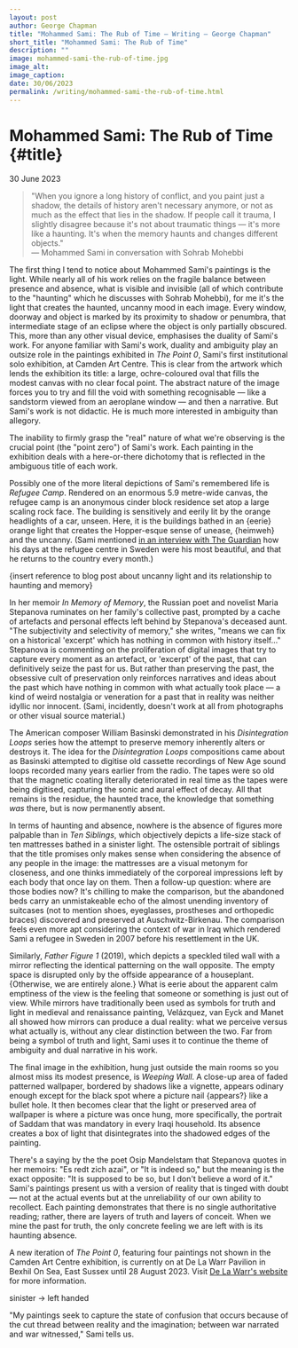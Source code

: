 ```yaml
---
layout: post
author: George Chapman
title: "Mohammed Sami: The Rub of Time — Writing — George Chapman"
short_title: "Mohammed Sami: The Rub of Time"
description: ""
image: mohammed-sami-the-rub-of-time.jpg
image_alt:
image_caption:
date: 30/06/2023
permalink: /writing/mohammed-sami-the-rub-of-time.html
---
```

# Mohammed Sami: The Rub of Time {#title}
30 June 2023

> "When you ignore a long history of conflict, and you paint just a
shadow, the details of history aren't necessary anymore, or not as much
as the effect that lies in the shadow. If people call it trauma, I
slightly disagree because it's not about traumatic things — it's more
like a haunting. It's when the memory haunts and changes different
objects."  
> — Mohammed Sami in conversation with Sohrab Mohebbi

The first thing I tend to notice about Mohammed Sami's paintings is the
light. While nearly all of his work relies on the fragile balance
between presence and absence, what is visible and invisible (all of
which contribute to the "haunting" which he discusses with Sohrab
Mohebbi), for me it's the light that creates the haunted, uncanny mood
in each image. Every window, doorway and object is marked by its
proximity to shadow or penumbra, that intermediate stage of an eclipse
where the object is only partially obscured. This, more than any
other visual device, emphasises the duality of Sami's work. For anyone
familiar with Sami's work, duality and ambiguity play an outsize role in
the paintings exhibited in _The Point 0_, Sami's first institutional
solo exhibition, at Camden Art Centre. This is clear from the artwork
which lends the exhibition its title: a large, ochre-coloured oval that
fills the modest canvas with no clear focal point. The abstract nature
of the image forces you to try and fill the void with something
recognisable — like a sandstorm viewed from an aeroplane window —
and then a narrative. But Sami's work is not didactic. He is much more interested in ambiguity than allegory.

The inability to firmly grasp the "real" nature of what we're
observing is the crucial point (the "point zero") of Sami's work. Each
painting in the exhibition deals with a here-or-there dichotomy that is reflected in the ambiguous title of each work.

Possibly one of the more literal depictions of Sami's remembered life is _Refugee Camp_. Rendered on an
enormous 5.9 metre-wide canvas, the refugee camp is an anonymous
cinder block residence set atop a large scaling rock face. The building
is sensitively and eerily lit by the orange headlights of a car, unseen.
Here, it is the buildings bathed in an {eerie} orange light that creates
the Hopper-esque sense of unease, {heimweh} and the uncanny. (Sami
mentioned [in an interview with The Guardian](https://www.theguardian.com/artanddesign/2022/mar/21/mohammed-sami-interview-iraqi-exile-painter-bullets-saddam-hussein) how his days at the refugee centre in Sweden were his most beautiful, and that he returns to the country every month.)

{insert reference to blog post about uncanny light and its relationship to haunting and memory}

In her memoir _In Memory of Memory_, the Russian poet and novelist Maria Stepanova ruminates on her family's collective past, prompted by a cache of
artefacts and personal effects left behind by Stepanova's deceased aunt.
"The subjectivity and selectivity of memory," she writes, "means we can
fix on a historical 'excerpt' which has nothing in common with history
itself..." Stepanova is commenting on the proliferation of digital
images that try to capture every moment as an artefact, or 'excerpt' of
the past, that can definitively seize the past for us. But rather than
preserving the past, the obsessive cult of preservation only reinforces
narratives and ideas about the past which have nothing in common with
what actually took place — a kind of weird nostalgia or veneration for a
past that in reality was neither idyllic nor innocent. (Sami, incidently, doesn't work at all from photographs or other visual source material.)

The American composer William Basinski demonstrated in his _Disintegration Loops_ series how the attempt to preserve memory inherently alters or destroys it. The idea for the _Disintegration Loops_ compositions came about as Basinski attempted to digitise old cassette recordings of New Age sound loops recorded many years earlier from the radio. The tapes were so old that the magnetic coating literally deteriorated in real time as the tapes were being digitised, capturing the sonic and aural effect of decay. All that remains is the residue, the haunted trace, the knowledge that something _was_ there, but is now permanently absent.

In terms of haunting and absence, nowhere is the absence of figures more palpable than in 
_Ten Siblings_, which objectively depicts a
life-size stack of ten mattresses bathed in a sinister light. The
ostensible portrait of siblings that the title promises only makes sense when considering the
absence of any people in the image: the mattresses are a visual metonym
for closeness, and one thinks immediately of the corporeal impressions
left by each body that once lay on them. Then a follow-up question:
where are those bodies now? It's chilling to make the comparison, but the
abandoned beds carry an unmistakeable echo of the almost unending
inventory of suitcases (not to mention shoes, eyeglasses, prostheses and
orthopedic braces) discovered and preserved at Auschwitz-Birkenau. The
comparison feels even more apt considering the context of war in Iraq
which rendered Sami a refugee in Sweden in 2007 before his resettlement
in the UK.

Similarly, _Father Figure 1_ (2019), which depicts a speckled tiled wall with a mirror reflecting
the identical patterning on the wall opposite. The empty space is
disrupted only by the offside appearance of a houseplant. {Otherwise, we
are entirely alone.} What is eerie about the apparent calm emptiness of
the view is the feeling that someone or something is just out of view.
While mirrors have traditionally been used as symbols for truth and
light in medieval and renaissance painting, Velázquez, van Eyck and
Manet all showed how mirrors can produce a dual reality: what we
perceive versus what actually is, without any clear distinction between
the two. Far from being a symbol of truth and light, Sami uses it to
continue the theme of ambiguity and dual narrative in his work.

The final image in the exhibition, hung just outside the main rooms so you almost miss its modest presence, is _Weeping Wall_. A close-up area of faded patterned wallpaper, bordered by shadows like a vignette, appears odinary enough except for the black spot where a picture nail {appears?} like a bullet hole. It then becomes clear that the light or preserved area of wallpaper is where a picture was once hung, more specifically, the portrait of Saddam that was mandatory in every Iraqi household. Its absence creates a box of light that disintegrates into the shadowed edges of the painting.

There's a saying by the the poet Osip Mandelstam that Stepanova quotes in her memoirs: "Es redt zich azai", or "It is indeed so," but the meaning is the exact opposite: "It is supposed to be so, but I don't believe a word of it." Sami's paintings present us with a version of reality that is tinged with doubt — not at the actual events but at the unreliability of our own ability to recollect. Each painting demonstrates that there is no single authoritative reading; rather, there are layers of truth and layers of conceit. When we mine the past for truth, the only concrete feeling we are left with is its haunting absence.

A new iteration of _The Point 0_, featuring four paintings not shown in the Camden Art Centre exhibition, is currently on at De La Warr Pavilion in Bexhil On Sea, East Sussex until 28 August 2023. Visit [De La Warr's website](https://www.dlwp.com/exhibition/mohammed-sami/) for more information.


sinister -> left handed

"My paintings seek to capture the state of confusion that occurs because
of the cut thread between reality and the imagination; between war
narrated and war witnessed," Sami tells us.

